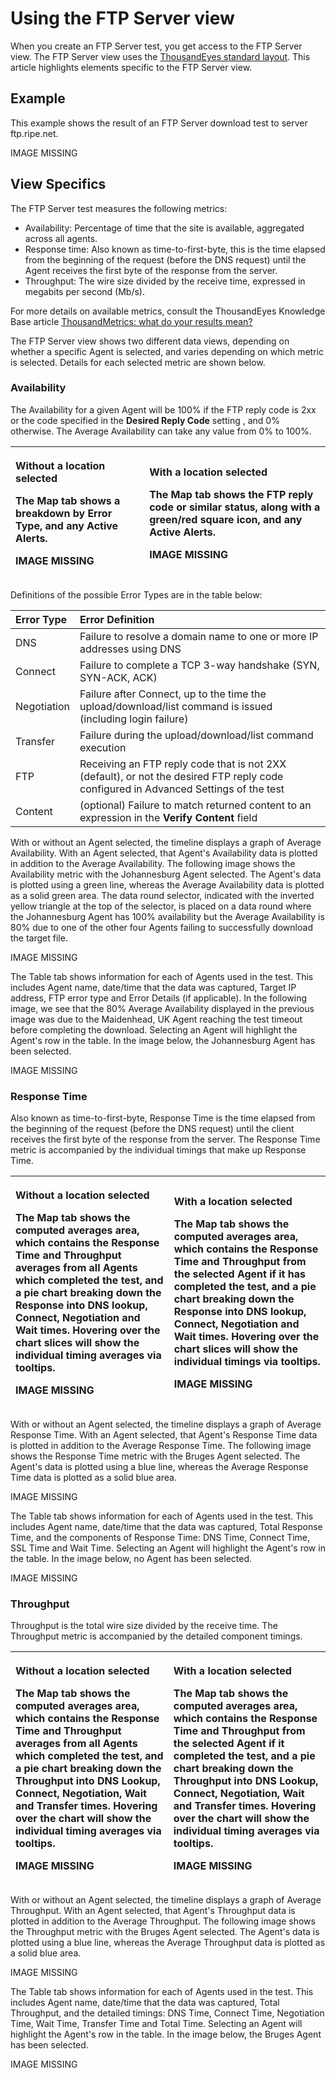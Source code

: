 # Using the FTP Server view

When you create an FTP Server test, you get access to the FTP Server view.  The FTP Server view uses the [ThousandEyes standard layout](https://success.thousandeyes.com/ViewArticle?articleIdParam=kA0E0000000CmmgKAC). This article highlights elements specific to the FTP Server view.

## Example

This example shows the result of an FTP Server download test to server ftp.ripe.net.

IMAGE MISSING

## View Specifics

The FTP Server test measures the following metrics:

* Availability: Percentage of time that the site is available, aggregated across all agents.
* Response time: Also known as time-to-first-byte, this is the time elapsed from the beginning of the request \(before the DNS request\) until the Agent receives the first byte of the response from the server.
* Throughput: The wire size divided by the receive time, expressed in megabits per second \(Mb/s\).

For more details on available metrics, consult the ThousandEyes Knowledge Base article [ThousandMetrics: what do your results mean?](https://success.thousandeyes.com/ViewArticle?articleIdParam=kA0E0000000CmmzKAC)

The FTP Server view shows two different data views, depending on whether a specific Agent is selected, and varies depending on which metric is selected.  Details for each selected metric are shown below.

### Availability

The Availability for a given Agent will be 100% if the FTP reply code is 2xx or the code specified in the **Desired Reply Code** setting , and 0% otherwise. The Average Availability can take any value from 0% to 100%.

<table>
  <thead>
    <tr>
      <th style="text-align:left">
        <p><b>Without a location selected</b>
        </p>
        <p>The Map tab shows a breakdown by Error Type, and any Active Alerts.</p>
        <p>IMAGE MISSING</p>
      </th>
      <th style="text-align:left">
        <p><b>With a location selected</b>
        </p>
        <p>The Map tab shows the FTP reply code or similar status, along with a green/red
          square icon, and any Active Alerts.</p>
        <p>IMAGE MISSING</p>
      </th>
    </tr>
  </thead>
  <tbody></tbody>
</table>Definitions of the possible Error Types are in the table below:

| Error Type | Error Definition |
| :--- | :--- |
| DNS | Failure to resolve a domain name to one or more IP addresses using DNS |
| Connect | Failure to complete a TCP 3-way handshake \(SYN, SYN-ACK, ACK\) |
| Negotiation | Failure after Connect, up to the time the upload/download/list command is issued \(including login failure\) |
| Transfer | Failure during the upload/download/list command execution |
| FTP | Receiving an FTP reply code that is not 2XX \(default\), or not the desired FTP reply code configured in Advanced Settings of the test |
| Content  | \(optional\) Failure to match returned content to an expression in the **Verify Content** field |

With or without an Agent selected, the timeline displays a graph of Average Availability.  With an Agent selected, that Agent's Availability data is plotted in addition to the Average Availability.  The following image shows the Availability metric with the Johannesburg Agent selected.  The Agent's data is plotted using a green line, whereas the Average Availability data is plotted as a solid green area. The data round selector, indicated with the inverted yellow triangle at the top of the selector, is placed on a data round where the Johannesburg Agent has 100% availability but the Average Availability is 80% due to one of the other four Agents failing to successfully download the target file.

IMAGE MISSING

The Table tab shows information for each of Agents used in the test.  This includes Agent name, date/time that the data was captured, Target IP address, FTP error type and Error Details \(if applicable\).  In the following image, we see that the 80% Average Availability displayed in the previous image was due to the Maidenhead, UK Agent reaching the test timeout before completing the download. Selecting an Agent will highlight the Agent's row in the table. In the image below, the Johannesburg Agent has been selected.

IMAGE MISSING

### Response Time

Also known as time-to-first-byte, Response Time is the time elapsed from the beginning of the request \(before the DNS request\) until the client receives the first byte of the response from the server.  The Response Time metric is accompanied by the individual timings that make up Response Time.

<table>
  <thead>
    <tr>
      <th style="text-align:left">
        <p><b>Without a location selected</b>
        </p>
        <p>The Map tab shows the computed averages area, which contains the Response
          Time and Throughput averages from all Agents which completed the test,
          and a pie chart breaking down the Response into DNS lookup, Connect, Negotiation
          and Wait times. Hovering over the chart slices will show the individual
          timing averages via tooltips.</p>
        <p>IMAGE MISSING</p>
      </th>
      <th style="text-align:left">
        <p><b>With a location selected</b>
        </p>
        <p>The Map tab shows the computed averages area, which contains the Response
          Time and Throughput from the selected Agent if it has completed the test,
          and a pie chart breaking down the Response into DNS lookup, Connect, Negotiation
          and Wait times. Hovering over the chart slices will show the individual
          timings via tooltips.</p>
        <p>IMAGE MISSING</p>
      </th>
    </tr>
  </thead>
  <tbody></tbody>
</table>With or without an Agent selected, the timeline displays a graph of Average Response Time.  With an Agent selected, that Agent's Response Time data is plotted in addition to the Average Response Time.  The following image shows the Response Time metric with the Bruges Agent selected.  The Agent's data is plotted using a blue line, whereas the Average Response Time data is plotted as a solid blue area.

IMAGE MISSING

The Table tab shows information for each of Agents used in the test.  This includes Agent name, date/time that the data was captured, Total Response Time, and the components of Response Time: DNS Time, Connect Time, SSL Time and Wait Time. Selecting an Agent will highlight the Agent's row in the table. In the image below, no Agent has been selected.

IMAGE MISSING

### Throughput

Throughput is the total wire size divided by the receive time. The Throughput metric is accompanied by the detailed component timings.

<table>
  <thead>
    <tr>
      <th style="text-align:left">
        <p><b>Without a location selected</b>
        </p>
        <p>The Map tab shows the computed averages area, which contains the Response
          Time and Throughput averages from all Agents which completed the test,
          and a pie chart breaking down the Throughput into DNS Lookup, Connect,
          Negotiation, Wait and Transfer times. Hovering over the chart will show
          the individual timing averages via tooltips.</p>
        <p>IMAGE MISSING</p>
      </th>
      <th style="text-align:left">
        <p><b>With a location selected</b>
        </p>
        <p>The Map tab shows the computed averages area, which contains the Response
          Time and Throughput from the selected Agent if it completed the test, and
          a pie chart breaking down the Throughput into DNS Lookup, Connect, Negotiation,
          Wait and Transfer times. Hovering over the chart will show the individual
          timing averages via tooltips.</p>
        <p>IMAGE MISSING</p>
      </th>
    </tr>
  </thead>
  <tbody></tbody>
</table>With or without an Agent selected, the timeline displays a graph of Average Throughput.  With an Agent selected, that Agent's Throughput data is plotted in addition to the Average Throughput.  The following image shows the Throughput metric with the Bruges Agent selected.  The Agent's data is plotted using a blue line, whereas the Average Throughput data is plotted as a solid blue area.

IMAGE MISSING

The Table tab shows information for each of Agents used in the test.  This includes Agent name, date/time that the data was captured, Total Throughput, and the detailed timings: DNS Time, Connect Time, Negotiation Time, Wait Time, Transfer Time and Total Time. Selecting an Agent will highlight the Agent's row in the table. In the image below, the Bruges Agent has been selected.

IMAGE MISSING

